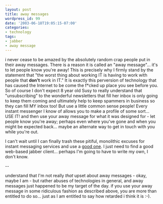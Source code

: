 ```yaml
---
layout: post
title: away messages
wordpress_id: 99
date: '2003-06-18T19:05:15-07:00'
categories:
- technology
tags:
- jabber
- away message
---
```

i never cease to be amazed by the absolutely random crap people put in their away messages.  There is a reason it is
called an "away message"... it's to let people know you're away!  This is precisely why I firmly stand by the statement
that "the worst thing about working IT is having to work with people that **don't** work in IT."  It is exactly this
perversion of technology that has caused the Internet to be come the f\*cked up place you see before you.  So of course
I don't expect 8 year old Susy to really understand that "unsubscribing" to the wonderful newsletters that fill her
inbox is only going to keep them coming and ultimately help to keep spammers in business so they can fill MY inbox too!
But use a little common sense people!  Every instant messenger I know of allows you to make a profile of some sort...
USE IT!  and then use your away message for what it was designed for - let people know you're away; perhaps even where
you've gone and when you might be expected back... maybe an alternate way to get in touch with you while you're out.

I can't wait until I can finally trash these pitiful, monolithic excuses for instant messaging services and use a [good
one](http://www.jabber.org).  I just need to find a good web-based jabber client... perhaps I'm going to have to write
my own, I don't know.

--  

understand that I'm not really *that* upset about away messages - okay, maybe I am -  but rather abuses of technologies
in general, and away messages just happened to be my target of the day.  if you use your away message in some ridiculous
fashion as described above, you are more than entitled to do so...  just as I am entitled to say how retarded i think it
is :-).
